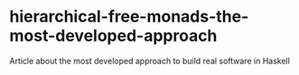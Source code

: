 # hierarchical-free-monads-the-most-developed-approach
Article about the most developed approach to build real software in Haskell
